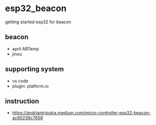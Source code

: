 # esp32_beacon
getting started esp32 for beacon

## beacon
- april ABTemp
- jinou

## supporting system
- vs code
- plugin: platform.io

## instruction
- https://andriantriputra.medium.com/micro-controller-esp32-beacon-ac60239c7659
